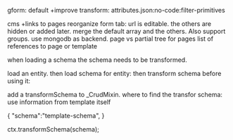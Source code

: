 
gform:
 default
 +improve transform: attributes.json:no-code:filter-primitives

cms
 +links to pages
 reorganize form tab: url is editable. the others are hidden or added later. merge the default array and the others. Also support groups.
 use mongodb as backend.
 page vs partial
 tree for pages
 list of references to page or template





when loading a schema the schema needs to be transformed.

load an entity. then load schema for entity: then transform schema before using it:

add a transformSchema to _CrudMixin. where to find the transfor schema: use information from template itself



{
    "schema":"template-schema",
}

ctx.transformSchema(schema);



